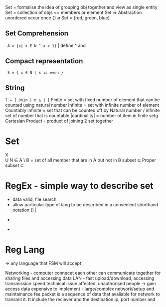Set = formalise the idea of grouping obj together and view as single entity
Set = collection of objs <= members or element
Set => Abstraction 
unordered
occur once
{}  ∅
Set = {red, green, blue}
## Set Comprehension
` A = {x| x E N ^ x > 1}`
|  define
^ and 
## Compact representation
` S = { x ∈ N | x is even }`
## String
`T = { 0n1n | n ≥ 1 }`
Finite = set with fixed number of element that can be counted using natural number
Infinite = set with infinite number of element 
Countably infinite = set that can be counted off by Natural number / infinite set of number that is countable
|cardinality|  = number of item in finite setg
Cartesian Product - product of joining 2 set together
# Set
X
\
U
N
∈
A \ B = set of all member that are in A but not in B
subset ⊆
Proper subset ⊂

# RegEx - simple way to describe set
- data valid, file search
- allow particular type of lang to be described in a convenient shorthand notation
()
| 
*
+

# Reg Lang
=> any language that FSM will accept

Networking - computer connecet each other can communicate together for sharing files and accessing data
LAN - fast upload/download, accessing transmission speed
technical issue affected, unauthorised people → gain access data
expensive to implement - large/complex network/setup and maintainance fee 
packet is a sequence of data that avaliable for network to transmit it. It include the reciever and the destination ip, port number and 